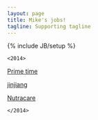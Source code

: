 ```yaml
---
layout: page
title: Mike's jobs!
tagline: Supporting tagline
---
```

{% include JB/setup %}
```
<2014>
```

[Prime time](/primeTime)

[jinjiang](/jinjiang/carve/html/)

[Nutracare](/nutracarelife/build/home-slider-sticky-navbar.html)


```
</2014>
```
